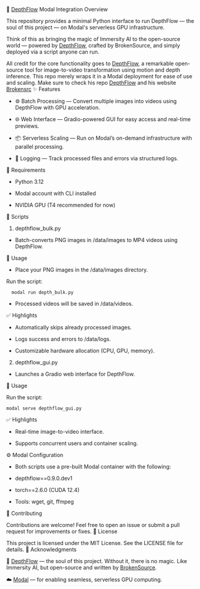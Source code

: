 🌌 [DepthFlow](https://github.com/BrokenSource/DepthFlow) Modal Integration
Overview

This repository provides a minimal Python interface to run DepthFlow — the soul of this project — on Modal's serverless GPU infrastructure.

Think of this as bringing the magic of Immersity AI to the open-source world — powered by [DepthFlow](https://github.com/BrokenSource/DepthFlow), crafted by BrokenSource, and simply deployed via a script anyone can run.

All credit for the core functionality goes to [DepthFlow](https://github.com/BrokenSource/DepthFlow), a remarkable open-source tool for image-to-video transformation using motion and depth inference. This repo merely wraps it in a Modal deployment for ease of use and scaling.
Make sure to check his repo [DepthFlow](https://github.com/BrokenSource/DepthFlow) and his website [Brokensrc](https://brokensrc.dev/)
✨ Features

- ⚙️ Batch Processing — Convert multiple images into videos using DepthFlow with GPU acceleration.

- 🌐 Web Interface — Gradio-powered GUI for easy access and real-time previews.

- 📦 Serverless Scaling — Run on Modal’s on-demand infrastructure with parallel processing.

- 📁 Logging — Track processed files and errors via structured logs.


🔧 Requirements

- Python 3.12

- Modal account with CLI installed

- NVIDIA GPU (T4 recommended for now)

📜 Scripts
1. depthflow_bulk.py

- Batch-converts PNG images in /data/images to MP4 videos using DepthFlow.

🔹 Usage

- Place your PNG images in the /data/images directory.

Run the script:

      modal run depth_bulk.py

- Processed videos will be saved in /data/videos.

✅ Highlights

- Automatically skips already processed images.

- Logs success and errors to /data/logs.

- Customizable hardware allocation (CPU, GPU, memory).

2. depthflow_gui.py

- Launches a Gradio web interface for DepthFlow.

🔹 Usage

Run the script:

    modal serve depthflow_gui.py

✅ Highlights

- Real-time image-to-video interface.

- Supports concurrent users and container scaling.

⚙️ Modal Configuration

- Both scripts use a pre-built Modal container with the following:

- depthflow==0.9.0.dev1

- torch==2.6.0 (CUDA 12.4)

- Tools: wget, git, ffmpeg

🤝 Contributing

Contributions are welcome! Feel free to open an issue or submit a pull request for improvements or fixes.
📜 License

This project is licensed under the MIT License. See the LICENSE file for details.
🙏 Acknowledgments

🎥 [DepthFlow](https://github.com/BrokenSource/DepthFlow) — the soul of this project. Without it, there is no magic. Like Immersity AI, but open-source and written by [BrokenSource](https://github.com/BrokenSource).


☁️ [Modal](https://modal.com/) — for enabling seamless, serverless GPU computing.
